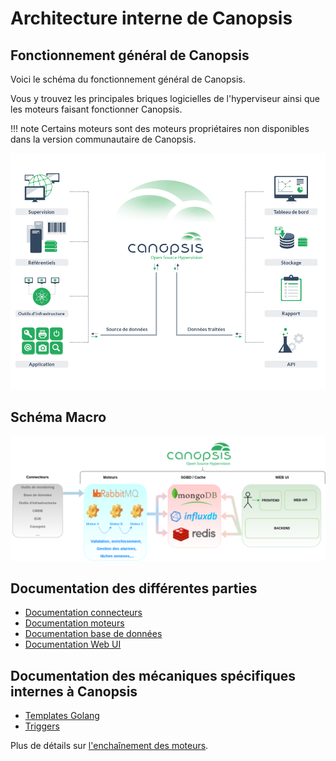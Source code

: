 # Architecture interne de Canopsis

## Fonctionnement général de Canopsis

Voici le schéma du fonctionnement général de Canopsis.

Vous y trouvez les principales briques logicielles de l'hyperviseur ainsi que les moteurs faisant fonctionner Canopsis.  

!!! note
    Certains moteurs sont des moteurs propriétaires non disponibles dans la version communautaire de Canopsis.

![img1](img/schema.png)

## Schéma Macro

![img2](img/Cano_macro_resume.png)

## Documentation des différentes parties

*  [Documentation connecteurs](../../interconnexions/index.md)
*  [Documentation moteurs](../moteurs/index.md)
*  [Documentation base de données](../troubleshooting/bdd-requetes-de-base.md)
*  [Documentation Web UI](../../guide-utilisation/interface/index.md)

## Documentation des mécaniques spécifiques internes à Canopsis

* [Templates Golang](templates-golang.md)
* [Triggers](triggers.md)

Plus de détails sur [l'enchaînement des moteurs](../moteurs/schema-enchainement-moteurs.md).
